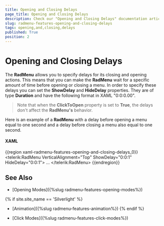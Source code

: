 ```yaml
---
title: Opening and Closing Delays
page_title: Opening and Closing Delays
description: Check our "Opening and Closing Delays" documentation article for the RadMenu WPF control.
slug: radmenu-features-opening-and-closing-delays
tags: opening,and,closing,delays
published: True
position: 2
---
```


# Opening and Closing Delays

The __RadMenu__ allows you to specify delays for its closing and opening actions. This means that you can make the __RadMenu__ wait for a specific amount of time before opening or closing a menu. In order to specify these delays you can set the __ShowDelay__ and __HideDelay__ properties. They are of type __Duration__ and have the following format in XAML "0:0:0.00".

>Note that when the __ClickToOpen__ property is set to __True__, the delays don't affect the __RadMenu's__ behavior.

Here is an example of a __RadMenu__ with a delay before opening a menu equal to one second and a delay before closing a menu also equal to one second.

#### __XAML__

{{region xaml-radmenu-features-opening-and-closing-delays_0}}
	<telerik:RadMenu VerticalAlignment="Top"
	                 ShowDelay="0:0:1"
	                 HideDelay="0:0:1">
	    ...
	</telerik:RadMenu>
{{endregion}}

## See Also

 * [Opening Modes]({%slug radmenu-features-opening-modes%})
 
 {% if site.site_name == 'Silverlight' %}
 * [Animation]({%slug radmenu-features-animation%})
  {% endif %}

 * [Click Modes]({%slug radmenu-features-click-modes%})